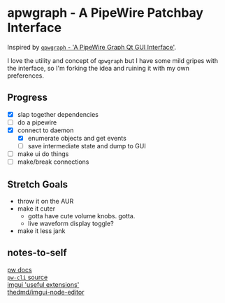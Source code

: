 # apwgraph - A PipeWire Patchbay Interface
Inspired by [`qpwgraph` - 'A PipeWire Graph Qt GUI Interface'](https://github.com/rncbc/qpwgraph).

I love the utility and concept of `qpwgraph` but I have some mild gripes with the interface, so I'm forking the idea and ruining it with my own preferences.


## Progress
- [x] slap together dependencies  
- [ ] do a pipewire  
- [x] connect to daemon  
  - [x] enumerate objects and get events  
  - [ ] save intermediate state and dump to GUI  
- [ ] make ui do things  
- [ ] make/break connections  

## Stretch Goals
- throw it on the AUR  
- make it cuter  
  - gotta have cute volume knobs. gotta.  
  - live waveform display toggle?  
- make it less jank  


## notes-to-self
[pw docs](https://docs.pipewire.org/)  
[`pw-cli` source](https://github.com/PipeWire/pipewire/blob/master/src/tools/pw-cli.c)  
[imgui 'useful extensions'](https://github.com/ocornut/imgui/wiki/Useful-Extensions)  
  [thedmd/imgui-node-editor](https://github.com/thedmd/imgui-node-editor)  
